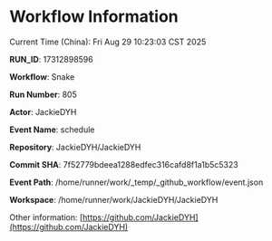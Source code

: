 # Workflow Information

Current Time (China): Fri Aug 29 10:23:03 CST 2025  

**RUN_ID**: 17312898596  

**Workflow**: Snake  

**Run Number**: 805  

**Actor**: JackieDYH  

**Event Name**: schedule  

**Repository**: JackieDYH/JackieDYH  

**Commit SHA**: 7f52779bdeea1288edfec316cafd8f1a1b5c5323  

**Event Path**: /home/runner/work/_temp/_github_workflow/event.json  

**Workspace**: /home/runner/work/JackieDYH/JackieDYH  

Other information: [https://github.com/JackieDYH](https://github.com/JackieDYH)
